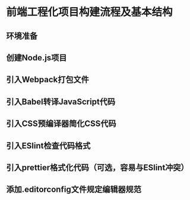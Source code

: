 # 前端工程化项目构建流程及基本结构

## 环境准备

## 创建Node.js项目

## 引入Webpack打包文件

## 引入Babel转译JavaScript代码

## 引入CSS预编译器简化CSS代码

## 引入ESlint检查代码格式

## 引入prettier格式化代码（可选，容易与ESlint冲突）

## 添加.editorconfig文件规定编辑器规范
